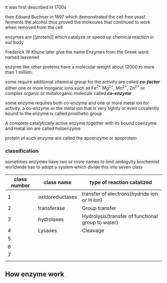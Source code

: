 


it was  first described in 1700s

then Eduard Buchner in 1897 which demonstrated the cell free  yeast ferments the alcohol thus proved the molecules that continued to work when removed from the cell 


enzymes are [[protein]] which catalyze or speed up chemical reaction in our body

Frederick W Khune later give the name Enzymes from the Greek word named leavened 

enzyme like other proteins have a molecular weight about 12000 to more than 1 million. 

some require additional chemical group for the activity are called ***co-factor*** either one or more inorganic ions such as $\mathrm{Fe^{2+}}$ $\mathrm{Mg^{2+}}$, $\mathrm{Mn^{2+}}$, $\mathrm{Zn^{2+}}$ or complex organic or metalorganic molecule called ***co-enzyme*** 

some enzyme requires both co-enzyme and one or more metal ion for activity. a co-enzyme or the metal ion that is very tightly or even covalently bound to the enzyme is called prosthetic group


A complete catalytically active enzyme together with its bound coenzyme and metal ion are called holoenzyme 

protein of such enzyme are called the apoenzyme or apoprotein



### classification

sometimes enzymes have two or more names  to limit ambiguity biochemist worldwide has to adopt a system which divide this into seven class 



| class number | class name      | type of reaction catalized                        |
| ------------ | --------------- | ------------------------------------------------- |
| 1            | oxidoreductases | transfer of electrons(hydride ion or H ion)       |
| 2            | transferase     | Group transfer                                    |
| 3            | hydrolases      | Hydrolysis(transfer of functional group to water) |
| 4            | Lysases         | Cleavage                                          |
| 5            |                 |                                                   |
| 6            |                 |                                                   |
| 7            |                 |                                                   |
|              |                 |                                                   |










## How enzyme work


